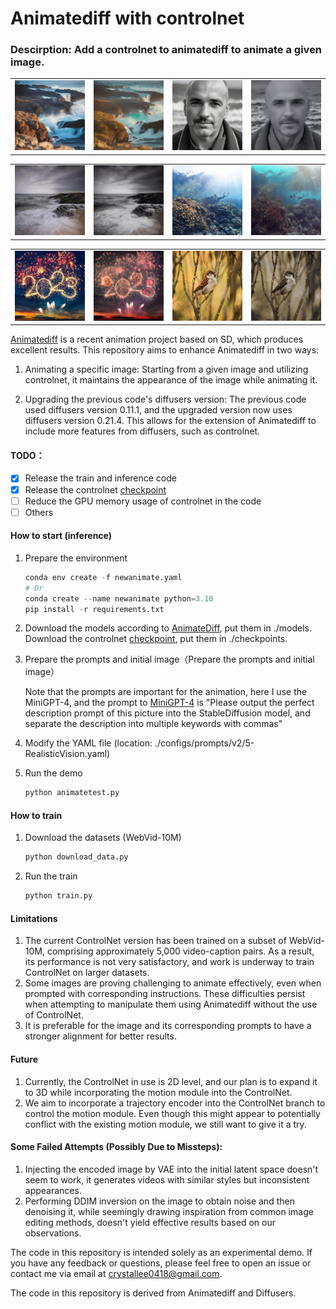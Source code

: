 # Animatediff with controlnet
### Descirption: Add a controlnet to animatediff to animate a given image.

<table class="center">
    <tr>
    <td><img src="init_images/0.jpg"></td>
    <td><img src="imgs/0.gif"></td>
    <td><img src="init_images/1.jpg"></td>
    <td><img src="imgs/1.gif"></td>
    </tr>
</table>
<table class="center">
    <tr>
    <td><img src="init_images/2.jpg"></td>
    <td><img src="imgs/2.gif"></td>
    <td><img src="init_images/3.jpg"></td>
    <td><img src="imgs/3.gif"></td>
    </tr>
</table>
<table class="center">
    <tr>
    <td><img src="init_images/4.jpg"></td>
    <td><img src="imgs/4.gif"></td>
    <td><img src="init_images/5.jpg"></td>
    <td><img src="imgs/5.gif"></td>
    </tr>
</table>

[Animatediff](https://github.com/guoyww/AnimateDiff) is a recent animation project based on SD, which produces excellent results. This repository aims to enhance Animatediff in two ways:

1. Animating a specific image: Starting from a given image and utilizing controlnet, it maintains the appearance of the image while animating it.

2. Upgrading the previous code's diffusers version: The previous code used diffusers version 0.11.1, and the upgraded version now uses diffusers version 0.21.4. This allows for the extension of Animatediff to include more features from diffusers, such as controlnet.

#### TODO：

- [x] Release the train and inference code
- [x] Release the controlnet [checkpoint](https://huggingface.co/crishhh/animatediff_controlnet)
- [ ] Reduce the GPU memory usage of controlnet in the code
- [ ] Others

#### How to start (inference)

1. Prepare the environment

   ```python
   conda env create -f newanimate.yaml
   # Or
   conda create --name newanimate python=3.10
   pip install -r requirements.txt
   ```

2. Download the models according to [AnimateDiff](https://github.com/guoyww/AnimateDiff),  put them in ./models. Download the controlnet [checkpoint](https://huggingface.co/crishhh/animatediff_controlnet), put them in ./checkpoints.

3. Prepare the prompts and initial image（Prepare the prompts and initial image）

   Note that the prompts are important for the animation, here I use the MiniGPT-4, and the prompt to [MiniGPT-4](https://github.com/Vision-CAIR/MiniGPT-4) is "Please output the perfect description prompt of this picture into the StableDiffusion model, and separate the description into multiple keywords with commas"

4. Modify the  YAML file (location: ./configs/prompts/v2/5-RealisticVision.yaml)

5. Run the demo

   ```python
   python animatetest.py
   ```

#### How to train

1. Download the datasets (WebVid-10M)

   ```python
   python download_data.py
   ```

2. Run the train

   ```python
   python train.py
   ```

#### Limitations

1. The current ControlNet version has been trained on a subset of WebVid-10M, comprising approximately 5,000 video-caption pairs. As a result, its performance is not very satisfactory, and work is underway to train ControlNet on larger datasets.
2. Some images are proving challenging to animate effectively, even when prompted with corresponding instructions. These difficulties persist when attempting to manipulate them using Animatediff without the use of ControlNet.
3. It is preferable for the image and its corresponding prompts to have a stronger alignment for better results.

#### Future

1. Currently, the ControlNet in use is 2D level, and our plan is to expand it to 3D while incorporating the motion module into the ControlNet.
2. We aim to incorporate a trajectory encoder into the ControlNet branch to control the motion module. Even though this might appear to potentially conflict with the existing motion module, we still want to give it a try.

#### Some Failed Attempts (Possibly Due to Missteps):

1. Injecting the encoded image by VAE into the initial latent space doesn't seem to work, it generates videos with similar styles but inconsistent appearances.
2. Performing DDIM inversion on the image to obtain noise and then denoising it, while seemingly drawing inspiration from common image editing methods, doesn't yield effective results based on our observations.

The code in this repository is intended solely as an experimental demo. If you have any feedback or questions, please feel free to open an issue or contact me via email at crystallee0418@gmail.com.

The code in this repository is derived from Animatediff and Diffusers.
